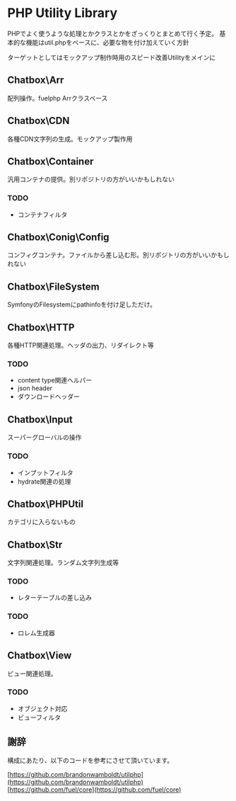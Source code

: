 # PHP Utility Library

PHPでよく使うような処理とかクラスとかをざっくりとまとめて行く予定。
基本的な機能はutil.phpをベースに、必要な物を付け加えていく方針

ターゲットとしてはモックアップ制作時用のスピード改善Utilityをメインに

## Chatbox\Arr

配列操作。fuelphp Arrクラスベース

## Chatbox\CDN

各種CDN文字列の生成。モックアップ製作用

## Chatbox\Container

汎用コンテナの提供。別リポジトリの方がいいかもしれない

### TODO

- コンテナフィルタ

## Chatbox\Conig\Config

コンフィグコンテナ。ファイルから差し込む形。別リポジトリの方がいいかもしれない

## Chatbox\FileSystem

SymfonyのFilesystemにpathinfoを付け足しただけ。

## Chatbox\HTTP

各種HTTP関連処理。ヘッダの出力、リダイレクト等

### TODO

- content type関連ヘルパー
- json header
- ダウンロードヘッダー

## Chatbox\Input

スーパーグローバルの操作

### TODO

- インプットフィルタ
- hydrate関連の処理

## Chatbox\PHPUtil

カテゴリに入らないもの

## Chatbox\Str

文字列関連処理。ランダム文字列生成等

### TODO

- レターテーブルの差し込み

### TODO

- ロレム生成器

## Chatbox\View

ビュー関連処理。

### TODO

- オブジェクト対応
- ビューフィルタ



## 謝辞

構成にあたり、以下のコードを参考にさせて頂いています。

[https://github.com/brandonwamboldt/utilphp](https://github.com/brandonwamboldt/utilphp)
[https://github.com/fuel/core](https://github.com/fuel/core)